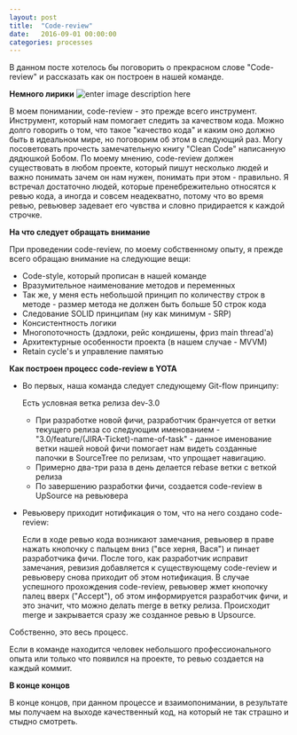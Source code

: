 ```yaml
---
layout: post
title:  "Code-review"
date:   2016-09-01 00:00:00
categories: processes
---
```


В данном посте хотелось бы поговорить о прекрасном слове "Code-review" и рассказать как он построен в нашей команде. 

<b>Немного лирики</b>
![enter image description here](https://habrastorage.org/files/8ee/4be/9c7/8ee4be9c7cd544d8a34890ba76cb1344.png)

В моем понимании, code-review - это прежде всего инструмент. Инструмент,  который нам помогает следить за качеством кода. Можно долго говорить о том, что такое "качество кода" и каким оно должно быть в идеальном мире,  но поговорим об этом в следующий раз. Могу посоветовать прочесть замечательную книгу "Clean Code" написанную дядюшкой Бобом. По моему мнению, code-review должен существовать в любом проекте, который пишут несколько людей и важно понимать зачем он нам нужен, понимать при этом - правильно. Я встречал достаточно людей, которые пренебрежительно относятся к ревью кода, а иногда и совсем неадекватно, потому что во время ревью, ревьювер задевает его чувства и словно придирается к каждой строчке.

<b>На что следует обращать внимание</b>

При проведении code-review,  по моему собственному опыту, я прежде всего обращаю внимание на следующие вещи:

- Code-style, который прописан в нашей команде 
- Вразумительное наименование методов и переменных
- Так же, у меня есть небольшой принцип по количеству строк в методе - размер метода не должен быть больше 50 строк кода
- Следование SOLID принципам (ну как минимум - SRP)
- Консистентность логики
- Многопоточность (дэдлоки, рейс кондишены, фриз main thread'а)
- Архитектурные особенности проекта (в нашем случае - MVVM)
- Retain cycle's и управление памятью

<b>Как построен процесс code-review в YOTA</b>

- Во первых, наша команда следует следующему Git-flow принципу:

  Есть условная ветка релиза dev-3.0
  - При разработке новой фичи, разработчик бранчуется от ветки текущего релиза со следующим  именованием - "3.0/feature/(JIRA-Ticket)-name-of-task" - данное именование ветки нашей новой фичи помогает нам видеть созданные папочки в SourceTree по релизам, что упрощает навигацию.
  - Примерно два-три раза в день делается rebase ветки с веткой релиза
  - По завершению разработки фичи,  создается code-review в UpSource на ревьювера
- Ревьюверу приходит нотификация о том, что на него создано code-review:

  Если в ходе ревью кода возникают замечания, ревьювер в праве нажать кнопочку с пальцем вниз ("все херня, Вася") и пинает разработчика фичи. После того, как разработчик исправит замечания, ревизия добавляется к существующему  code-review и ревьюверу снова приходит об этом нотификация. 
  В случае успешного прохождения code-review, ревьювер жмет кнопочку палец вверх ("Accept"),  об этом информируется разработчик фичи, и это значит, что можно делать merge в ветку релиза. Происходит merge и закрывается сразу же созданное ревью в Upsource.

Собственно, это весь процесс.

Если в команде находится человек небольшого профессионального опыта или только что появился на проекте, то ревью создается на каждый коммит.

<b>В конце концов</b>

В конце концов,  при данном процессе и взаимопонимании,  в результате мы получаем на выходе качественный код,  на который не так страшно и стыдно смотреть.